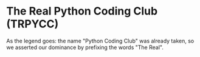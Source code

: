 # The Real Python Coding Club (TRPYCC)

As the legend goes: the name "Python Coding Club" was already taken, so we asserted our dominance by prefixing the words "The Real".
